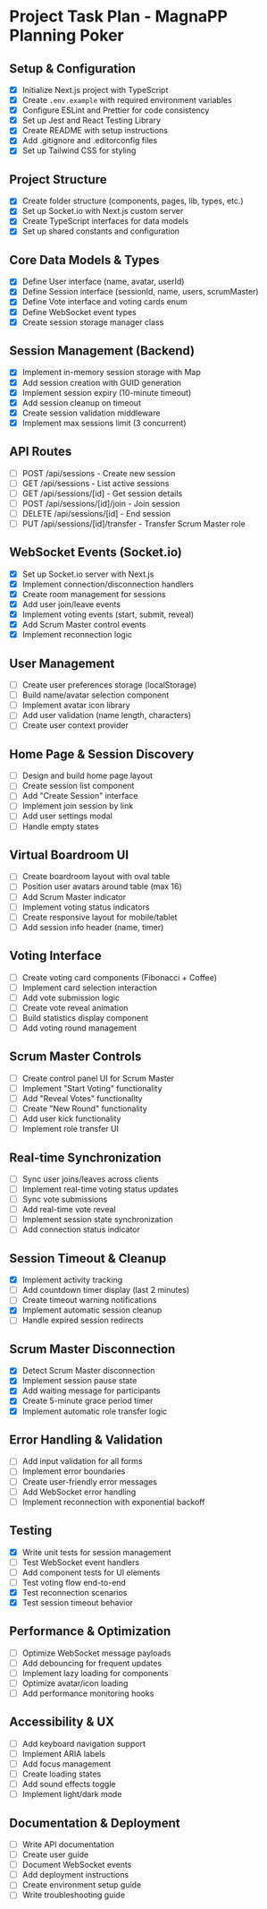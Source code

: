 # Project Task Plan - MagnaPP Planning Poker

## Setup & Configuration
- [x] Initialize Next.js project with TypeScript
- [x] Create `.env.example` with required environment variables
- [x] Configure ESLint and Prettier for code consistency
- [x] Set up Jest and React Testing Library
- [x] Create README with setup instructions
- [x] Add .gitignore and .editorconfig files
- [x] Set up Tailwind CSS for styling

## Project Structure
- [x] Create folder structure (components, pages, lib, types, etc.)
- [x] Set up Socket.io with Next.js custom server
- [x] Create TypeScript interfaces for data models
- [x] Set up shared constants and configuration

## Core Data Models & Types
- [x] Define User interface (name, avatar, userId)
- [x] Define Session interface (sessionId, name, users, scrumMaster)
- [x] Define Vote interface and voting cards enum
- [x] Define WebSocket event types
- [x] Create session storage manager class

## Session Management (Backend)
- [x] Implement in-memory session storage with Map
- [x] Add session creation with GUID generation
- [x] Implement session expiry (10-minute timeout)
- [x] Add session cleanup on timeout
- [x] Create session validation middleware
- [x] Implement max sessions limit (3 concurrent)

## API Routes
- [ ] POST /api/sessions - Create new session
- [ ] GET /api/sessions - List active sessions
- [ ] GET /api/sessions/[id] - Get session details
- [ ] POST /api/sessions/[id]/join - Join session
- [ ] DELETE /api/sessions/[id] - End session
- [ ] PUT /api/sessions/[id]/transfer - Transfer Scrum Master role

## WebSocket Events (Socket.io)
- [x] Set up Socket.io server with Next.js
- [x] Implement connection/disconnection handlers
- [x] Create room management for sessions
- [x] Add user join/leave events
- [x] Implement voting events (start, submit, reveal)
- [x] Add Scrum Master control events
- [x] Implement reconnection logic

## User Management
- [ ] Create user preferences storage (localStorage)
- [ ] Build name/avatar selection component
- [ ] Implement avatar icon library
- [ ] Add user validation (name length, characters)
- [ ] Create user context provider

## Home Page & Session Discovery
- [ ] Design and build home page layout
- [ ] Create session list component
- [ ] Add "Create Session" interface
- [ ] Implement join session by link
- [ ] Add user settings modal
- [ ] Handle empty states

## Virtual Boardroom UI
- [ ] Create boardroom layout with oval table
- [ ] Position user avatars around table (max 16)
- [ ] Add Scrum Master indicator
- [ ] Implement voting status indicators
- [ ] Create responsive layout for mobile/tablet
- [ ] Add session info header (name, timer)

## Voting Interface
- [ ] Create voting card components (Fibonacci + Coffee)
- [ ] Implement card selection interaction
- [ ] Add vote submission logic
- [ ] Create vote reveal animation
- [ ] Build statistics display component
- [ ] Add voting round management

## Scrum Master Controls
- [ ] Create control panel UI for Scrum Master
- [ ] Implement "Start Voting" functionality
- [ ] Add "Reveal Votes" functionality  
- [ ] Create "New Round" functionality
- [ ] Add user kick functionality
- [ ] Implement role transfer UI

## Real-time Synchronization
- [ ] Sync user joins/leaves across clients
- [ ] Implement real-time voting status updates
- [ ] Sync vote submissions
- [ ] Add real-time vote reveal
- [ ] Implement session state synchronization
- [ ] Add connection status indicator

## Session Timeout & Cleanup
- [x] Implement activity tracking
- [ ] Add countdown timer display (last 2 minutes)
- [ ] Create timeout warning notifications
- [x] Implement automatic session cleanup
- [ ] Handle expired session redirects

## Scrum Master Disconnection
- [x] Detect Scrum Master disconnection
- [x] Implement session pause state
- [x] Add waiting message for participants
- [x] Create 5-minute grace period timer
- [x] Implement automatic role transfer logic

## Error Handling & Validation
- [ ] Add input validation for all forms
- [ ] Implement error boundaries
- [ ] Create user-friendly error messages
- [ ] Add WebSocket error handling
- [ ] Implement reconnection with exponential backoff

## Testing
- [x] Write unit tests for session management
- [ ] Test WebSocket event handlers
- [ ] Add component tests for UI elements
- [ ] Test voting flow end-to-end
- [x] Test reconnection scenarios
- [x] Test session timeout behavior

## Performance & Optimization
- [ ] Optimize WebSocket message payloads
- [ ] Add debouncing for frequent updates
- [ ] Implement lazy loading for components
- [ ] Optimize avatar/icon loading
- [ ] Add performance monitoring hooks

## Accessibility & UX
- [ ] Add keyboard navigation support
- [ ] Implement ARIA labels
- [ ] Add focus management
- [ ] Create loading states
- [ ] Add sound effects toggle
- [ ] Implement light/dark mode

## Documentation & Deployment
- [ ] Write API documentation
- [ ] Create user guide
- [ ] Document WebSocket events
- [ ] Add deployment instructions
- [ ] Create environment setup guide
- [ ] Write troubleshooting guide